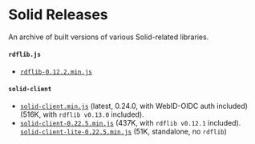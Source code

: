 # Solid Releases
An archive of built versions of various Solid-related libraries.

#### `rdflib.js`

* [`rdflib-0.12.2.min.js`](https://solid.github.io/releases/rdflib.js/rdflib-0.12.2.min.js)

#### `solid-client`
* [`solid-client.min.js`](https://solid.github.io/releases/solid.js/solid-client.min.js) (latest, 0.24.0, with WebID-OIDC auth included)
  (516K, with `rdflib v0.13.0` included).
* [`solid-client-0.22.5.min.js`](https://solid.github.io/releases/solid.js/solid-client-0.22.5.min.js)
  (437K, with `rdflib v0.12.1` included).
  [`solid-client-lite-0.22.5.min.js`](https://solid.github.io/releases/solid.js/solid-client-lite-0.22.5.min.js) (51K, standalone, no `rdflib`)
